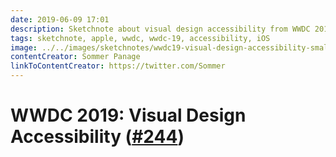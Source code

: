 ```yaml
---
date: 2019-06-09 17:01
description: Sketchnote about visual design accessibility from WWDC 2019
tags: sketchnote, apple, wwdc, wwdc-19, accessibility, iOS
image: ../../images/sketchnotes/wwdc19-visual-design-accessibility-small.jpg
contentCreator: Sommer Panage
linkToContentCreator: https://twitter.com/Sommer
---
```


# WWDC 2019: Visual Design Accessibility ([#244](https://developer.apple.com/wwdc19/244))
